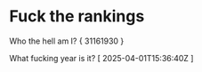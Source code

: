 # Fuck the rankings

Who the hell am I?
{ 31161930 }

What fucking year is it?
[ 2025-04-01T15:36:40Z ]
